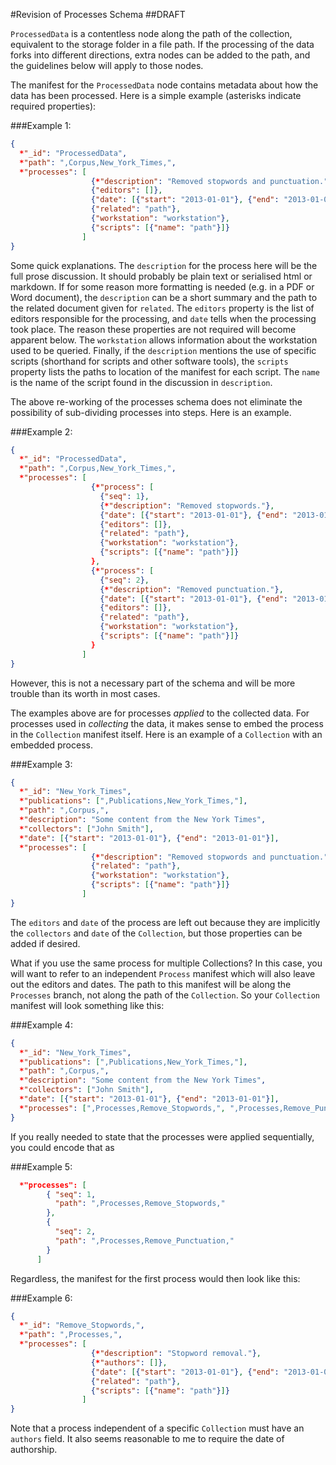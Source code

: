 #Revision of Processes Schema
##DRAFT

`ProcessedData` is a contentless node along the path of the collection, equivalent to the storage folder in a file path. If the processing of the data forks into different directions, extra nodes can be added to the path, and the guidelines below will apply to those nodes.

The manifest for the `ProcessedData` node contains metadata about how the data has been processed. Here is a simple example (asterisks indicate required properties):

###Example 1:
```json
{
  *"_id": "ProcessedData",
  *"path": ",Corpus,New_York_Times,",
  *"processes": [
                  {*"description": "Removed stopwords and punctuation."},
                  {"editors": []},                  
                  {"date": [{"start": "2013-01-01"}, {"end": "2013-01-01"}]},
                  {"related": "path"},
                  {"workstation": "workstation"},
                  {"scripts": [{"name": "path"}]}
                ]
}
```
Some quick explanations. The `description` for the process here will be the full prose discussion. It should probably be plain text or serialised html or markdown. If for some reason more formatting is needed (e.g. in a PDF or Word document), the `description` can be a short summary and the path to the related document given for `related`. The `editors` property is the list of editors responsible for the processing, and `date` tells when the processing took place. The reason these properties are not required will become apparent below. The `workstation` allows information about the workstation used to be queried. Finally, if the `description` mentions the use of specific scripts (shorthand for scripts and other software tools), the `scripts` property lists the paths to location of the manifest for each script. The `name` is the name of the script found in the discussion in `description`. 

The above re-working of the processes schema does not eliminate the possibility of sub-dividing processes into steps. Here is an example.

###Example 2:
```json
{
  *"_id": "ProcessedData",
  *"path": ",Corpus,New_York_Times,",
  *"processes": [
                  {*"process": [
                    {"seq": 1},
                    {*"description": "Removed stopwords."},
                    {"date": [{"start": "2013-01-01"}, {"end": "2013-01-01"}]},
                    {"editors": []},                  
                    {"related": "path"},
                    {"workstation": "workstation"},
                    {"scripts": [{"name": "path"}]}
                  },
                  {*"process": [
                    {"seq": 2},
                    {*"description": "Removed punctuation."},
                    {"date": [{"start": "2013-01-01"}, {"end": "2013-01-01"}]},
                    {"editors": []},                  
                    {"related": "path"},
                    {"workstation": "workstation"},
                    {"scripts": [{"name": "path"}]}
                  }
                ]
}
```

However, this is not a necessary part of the schema and will be more trouble than its worth in most cases.

The examples above are for processes *applied* to the collected data. For processes used in *collecting* the data, it makes sense to embed the process in the `Collection` manifest itself. Here is an example of a `Collection` with an embedded process.

###Example 3:
```json
{
  *"_id": "New_York_Times",
  *"publications": [",Publications,New_York_Times,"],
  *"path": ",Corpus,",
  *"description": "Some content from the New York Times",
  *"collectors": ["John Smith"],
  *"date": [{"start": "2013-01-01"}, {"end": "2013-01-01"}],
  *"processes": [
                  {*"description": "Removed stopwords and punctuation."},
                  {"related": "path"},
                  {"workstation": "workstation"},
                  {"scripts": [{"name": "path"}]}
                ]
}
```
The `editors` and `date` of the process are left out because they are implicitly the `collectors` and `date` of the `Collection`, but those properties can be added if desired.

What if you use the same process for multiple Collections? In this case, you will want to refer to an independent `Process` manifest which will also leave out the editors and dates. The path to this manifest will be along the `Processes` branch, not along the  path of the `Collection`. So your `Collection` manifest will look something like this:

###Example 4:
```json
{
  *"_id": "New_York_Times",
  *"publications": [",Publications,New_York_Times,"],
  *"path": ",Corpus,",
  *"description": "Some content from the New York Times",
  *"collectors": ["John Smith"],
  *"date": [{"start": "2013-01-01"}, {"end": "2013-01-01"}],
  *"processes": [",Processes,Remove_Stopwords,", ",Processes,Remove_Punctuation,"]
}
```
If you really needed to state that the processes were applied sequentially, you could encode that as

###Example 5:
```json
  *"processes": [
        { "seq": 1,
          "path": ",Processes,Remove_Stopwords,"
        },
        {
          "seq": 2,
          "path": ",Processes,Remove_Punctuation,"
        }
      ]
```
Regardless, the manifest for the first process would then look like this:

###Example 6:
```json
{
  *"_id": "Remove_Stopwords,",
  *"path": ",Processes,",
  *"processes": [
                  {*"description": "Stopword removal."},
                  {*"authors": []},
                  {"date": [{"start": "2013-01-01"}, {"end": "2013-01-01"}]},                  
                  {"related": "path"},
                  {"scripts": [{"name": "path"}]}
                ]
}
```
Note that a process independent of a specific `Collection` must have an `authors` field. It also seems reasonable to me to require the date of authorship.